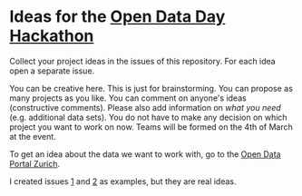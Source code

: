 # Ideas for the [Open Data Day Hackathon](http://zurich-r-user-group.github.io/hackathon.html)

Collect your project ideas in the issues of this repository. 
For each idea open a separate issue.

You can be creative here. This is just for brainstorming. You can propose as many projects as you like. You can comment on anyone's ideas (constructive comments). Please also add information on *what you need* (e.g. additional data sets).
You do not have to make any decision on which project you want to work on now. 
Teams will be formed on the 4th of March at the event.

To get an idea about the data we want to work with, go to the [Open Data Portal Zurich](https://data.stadt-zuerich.ch/dataset/vbz-fahrzeiten-ogd).

I created issues [1](https://github.com/OpenDataDayZurich2016/ideas/issues/1) and [2](https://github.com/OpenDataDayZurich2016/ideas/issues/2) as examples, but they are real ideas.
